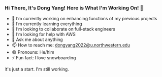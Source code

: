 ### Hi There, It's Dong Yang! Here is What I'm Working On! 👋

- 🔭 I’m currently working on enhancing functions of my previous projects 
- 🌱 I’m currently learning everything
- 👯 I’m looking to collaborate on full-stack engineers
- 🤔 I’m looking for help with AWS
- 💬 Ask me about anything
- 📫 How to reach me: dongyang2022@u.northwestern.edu
- 😄 Pronouns: He/him
- ⚡ Fun fact: I love snowboarding

It's just a start. I'm still working.
